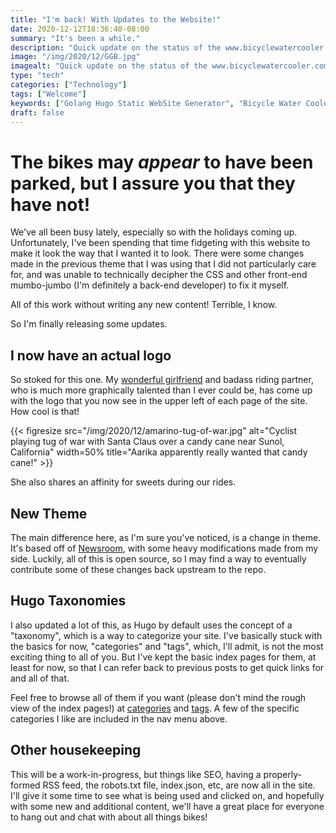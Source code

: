 ```yaml
---
title: "I'm back! With Updates to the Website!"
date: 2020-12-12T18:36:40-08:00
summary: "It's been a while."
description: "Quick update on the status of the www.bicyclewatercooler.com website, with an updated theme."
image: "/img/2020/12/GGB.jpg"
imagealt: "Quick update on the status of the www.bicyclewatercooler.com website, with an updated theme. Image contains: Cannondale Synapse, Factor O2 VAM, Golden Gate Bridge, San Francisco."
type: "tech"
categories: ["Technology"]
tags: ["Welcome"]
keywords: ["Golang Hugo Static WebSite Generator", "Bicycle Water Cooler", "Blog"]
draft: false
---
```

# The bikes may _appear_ to have been parked, but I assure you that they have not!
We've all been busy lately, especially so with the holidays coming up. Unfortunately, I've been spending that time fidgeting with this website to make it look the way that I wanted it to look. There were some changes made in the previous theme that I was using that I did not particularly care for, and was unable to technically decipher the CSS and other front-end mumbo-jumbo (I'm definitely a back-end developer) to fix it myself. 

All of this work without writing any new content! Terrible, I know.

So I'm finally releasing some updates.

## I now have an actual logo
So stoked for this one. My [wonderful girlfriend](https://www.linkedin.com/in/aarika-marino-434b5629/) and badass riding partner, who is much more graphically talented than I ever could be, has come up with the logo that you now see in the upper left of each page of the site. How cool is that!

{{< figresize src="/img/2020/12/amarino-tug-of-war.jpg" alt="Cyclist playing tug of war with Santa Claus over a candy cane near Sunol, California" width=50% title="Aarika apparently really wanted that candy cane!" >}}

She also shares an affinity for sweets during our rides.

## New Theme
The main difference here, as I'm sure you've noticed, is a change in theme. It's based off of [Newsroom](https://github.com/onweru/newsroom), with some heavy modifications made from my side. Luckily, all of this is open source, so I may find a way to eventually contribute some of these changes back upstream to the repo.

## Hugo Taxonomies
I also updated a lot of this, as Hugo by default uses the concept of a "taxonomy", which is a way to categorize your site. I've basically stuck with the basics for now, "categories" and "tags", which, I'll admit, is not the most exciting thing to all of you. But I've kept the basic index pages for them, at least for now, so that I can refer back to previous posts to get quick links for and all of that.

Feel free to browse all of them if you want (please don't mind the rough view of the index pages!) at [categories](/categories) and [tags](/tags). A few of the specific categories I like are included in the nav menu above.

## Other housekeeping
This will be a work-in-progress, but things like SEO, having a properly-formed RSS feed, the robots.txt file, index.json, etc, are now all in the site. I'll give it some time to see what is being used and clicked on, and hopefully with some new and additional content, we'll have a great place for everyone to hang out and chat with about all things bikes!